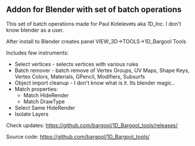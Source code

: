 ## Addon for Blender with set of batch operations 
This set of batch operations made for Paul Kotelevets aka 1D_Inc. I don't know blender as a user.

After install to Blender creates panel VIEW_3D->TOOLS->1D_Bargool Tools

Includes few instruments:
* Select vertices - selects vertices with various rules
* Batch remover - batch remove of Vertex Groups, UV Maps, Shape Keys, Vertex Colors, Materials, GPencil, Modifiers, Subsurfs
* Object import cleanup - I don't know what is it. Its blender magic..
* Match properties:
    * Match HideRender
    * Match DrawType
* Select Same HideRender
* Isolate Layers


Check updates: https://github.com/bargool/1D_Bargool_tools/releases/

Source code: https://github.com/bargool/1D_Bargool_tools/